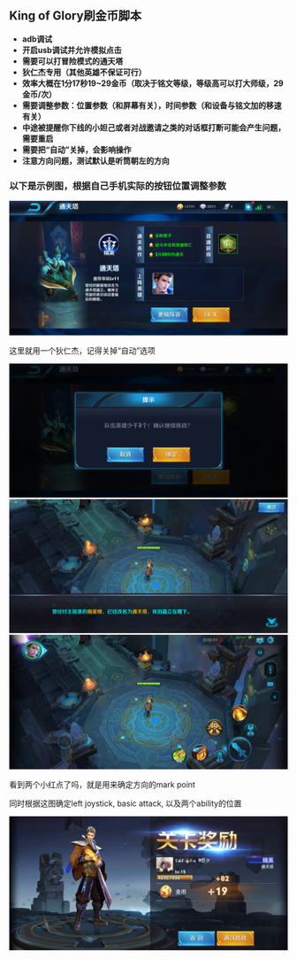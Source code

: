 ## King of Glory刷金币脚本

- **adb调试**
- **开启usb调试并允许模拟点击**
- **需要可以打冒险模式的通天塔**
- **狄仁杰专用（其他英雄不保证可行）**
- **效率大概在1分17秒19~29金币（取决于铭文等级，等级高可以打大师级，29金币/次）**
- **需要调整参数：位置参数（和屏幕有关），时间参数（和设备与铭文加的移速有关）**
- **中途被提醒你下线的小妲己或者对战邀请之类的对话框打断可能会产生问题，需要重启**
- **需要把“自动”关掉，会影响操作**
- **注意方向问题，测试默认是听筒朝左的方向**

### 以下是示例图，根据自己手机实际的按钮位置调整参数

![image](https://github.com/qlindazm/coinCollector/raw/master/1.png)

这里就用一个狄仁杰，记得关掉“自动”选项

![image](https://github.com/qlindazm/coinCollector/raw/master/2.png)
![image](https://github.com/qlindazm/coinCollector/raw/master/3.png)
![image](https://github.com/qlindazm/coinCollector/raw/master/4.png)

看到两个小红点了吗，就是用来确定方向的mark point

同时根据这图确定left joystick, basic attack, 以及两个ability的位置

![image](https://github.com/qlindazm/coinCollector/raw/master/5.png)

